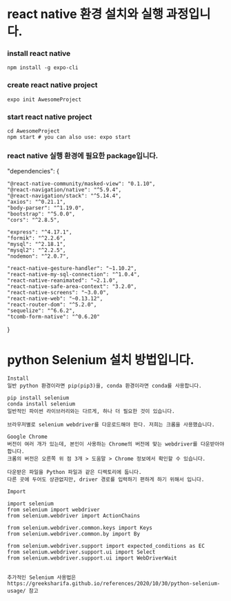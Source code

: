 # react native 환경 설치와 실행 과정입니다. 
### install react native 
    npm install -g expo-cli

### create react native project 
    expo init AwesomeProject

### start react native project 
    cd AwesomeProject
    npm start # you can also use: expo start

### react native 실행 환경에 필요한 package입니다.
"dependencies": {

    "@react-native-community/masked-view": "0.1.10",
    "@react-navigation/native": "^5.9.4",
    "@react-navigation/stack": "^5.14.4",
    "axios": "^0.21.1",
    "body-parser": "^1.19.0",
    "bootstrap": "^5.0.0",
    "cors": "^2.8.5",

    "express": "^4.17.1",
    "formik": "^2.2.6",
    "mysql": "^2.18.1",
    "mysql2": "^2.2.5",
    "nodemon": "^2.0.7",
    
    "react-native-gesture-handler": "~1.10.2",
    "react-native-my-sql-connection": "^1.0.4",
    "react-native-reanimated": "~2.1.0",
    "react-native-safe-area-context": "3.2.0",
    "react-native-screens": "~3.0.0",
    "react-native-web": "~0.13.12",
    "react-router-dom": "^5.2.0",
    "sequelize": "^6.6.2",
    "tcomb-form-native": "^0.6.20"
}

# python Selenium 설치 방법입니다.

    Install
    일반 python 환경이라면 pip(pip3)을, conda 환경이라면 conda를 사용합니다.

    pip install selenium
    conda install selenium
    일반적인 파이썬 라이브러리와는 다르게, 하나 더 필요한 것이 있습니다.

    브라우저별로 selenium webdriver를 다운로드해야 한다. 저희는 크롬을 사용했습니다.

    Google Chrome
    버전이 여러 개가 있는데, 본인이 사용하는 Chrome의 버전에 맞는 webdriver를 다운받아야 합니다.
    크롬의 버전은 오른쪽 위 점 3개 > 도움말 > Chrome 정보에서 확인할 수 있습니다.

    다운받은 파일을 Python 파일과 같은 디렉토리에 둡니다. 
    다른 곳에 두어도 상관없지만, driver 경로를 입력하기 편하게 하기 위해서 입니다.

    Import
    
    import selenium
    from selenium import webdriver
    from selenium.webdriver import ActionChains

    from selenium.webdriver.common.keys import Keys
    from selenium.webdriver.common.by import By

    from selenium.webdriver.support import expected_conditions as EC
    from selenium.webdriver.support.ui import Select
    from selenium.webdriver.support.ui import WebDriverWait
    
    
    추가적인 Selenium 사용법은 https://greeksharifa.github.io/references/2020/10/30/python-selenium-usage/ 참고

